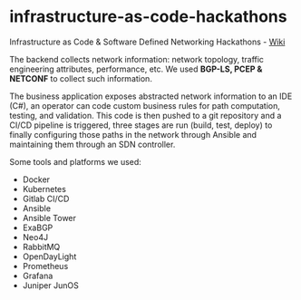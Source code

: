 # infrastructure-as-code-hackathons
Infrastructure as Code &amp; Software Defined Networking Hackathons - [Wiki](https://github.com/neutrona/infrastructure-as-code-hackathons/wiki)

The backend collects network information: network topology, traffic engineering attributes, performance, etc.
We used __BGP-LS, PCEP & NETCONF__ to collect such information.

The business application exposes abstracted network information to an IDE (C#), an operator can code custom 
business rules for path computation, testing, and validation. This code is then pushed to a git repository and
a CI/CD pipeline is triggered, three stages are run (build, test, deploy) to finally configuring those paths
in the network through Ansible and maintaining them through an SDN controller.

Some tools and platforms we used:

- Docker
- Kubernetes
- Gitlab CI/CD
- Ansible
- Ansible Tower
- ExaBGP
- Neo4J
- RabbitMQ
- OpenDayLight
- Prometheus
- Grafana
- Juniper JunOS
